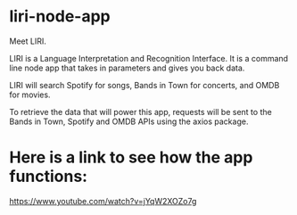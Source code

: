 # liri-node-app

Meet LIRI. 

LIRI is a Language Interpretation and Recognition Interface. It is a command line node app that takes in parameters and gives you back data.

LIRI will search Spotify for songs, Bands in Town for concerts, and OMDB for movies.

To retrieve the data that will power this app, requests will be sent to the Bands in Town, Spotify and OMDB APIs using the axios package. 

# Here is a link to see how the app functions:
https://www.youtube.com/watch?v=jYqW2XOZo7g 

